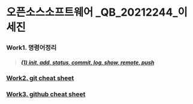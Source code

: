 
오픈소스소프트웨어 _QB_20212244_이세진
=================================


###
### Work1. 명령어정리
> ##### [(1) init, add, status, commit, log, show, remote, push]
### [Work2. git cheat sheet]
### [Work3. github cheat sheet]






[(1) init, add, status, commit, log, show, remote, push]: https://github.com/MarieSJLEE/2022OSS_work/blob/main/%EB%AA%85%EB%A0%B9%EC%96%B4%20%EC%A0%95%EB%A6%AC1.md
[Work2. git cheat sheet]: https://github.com/MarieSJLEE/2022OSS_work/blob/main/git%20cheat%20sheet.pdf
[Work3. github cheat sheet]: https://github.com/MarieSJLEE/2022OSS_work/blob/main/github%20cheat%20sheet.pdf
